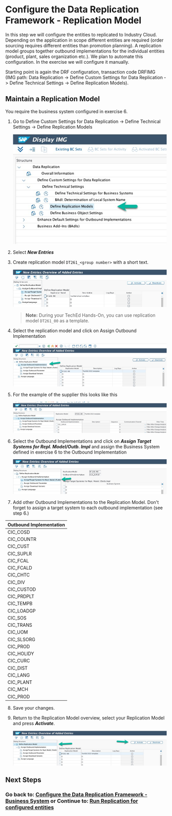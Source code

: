 # Configure the Data Replication Framework - Replication Model

In this step we will configure the entities to replicated to Industry Cloud. Depending on the application in scope different entities are required (order sourcing requires different entities than promotion planning). A replication model groups together outbound implementations for the individual entities (product, plant, sales organization etc.). We plan to automate this configuration. In the exercise we will configure it manually.

Starting point is again the DRF configuration, transaction code DRFIMG (IMG path: Data Replication -> Define Custom Settings for Data Replication -> Define Technical Settings -> Define Replication Models).

## Maintain a Replication Model

You require the business system configured in exercise 6.

1. Go to Define Custom Settings for Data Replication -> Define Technical Settings -> Define Replication Models

    ![](images/EX7_1.jpg)

2. Select ***New Entries***

3. Create replication model `DT261_<group number>` with a short text.

   ![](images/EX7_2.jpg)

   > **Note:** During your TechEd Hands-On, you can use replication model `DT261_00` as a template.

4. Select the replication model and click on Assign Outbound Implementation
   
   ![](images/EX7_3.jpg)

5. For the example of the supplier this looks like this

    ![](images/EX7_4.jpg)

6. Select the Outbound Implementations and click on ***Assign Target Systems for Repl. Model/Outb. Impl*** and assign the Business System defined in exercise 6 to the Outbound Implementation

    ![](images/EX7_5.jpg)

7. Add other Outbound Implementations to the Replication Model. Don't forget to assign a target system to each outbound implementation (see step 6.) 

| **Outbound Implementation** |
|-----------------------------|
| CIC_COSD                    |
| CIC_COUNTR                  |
| CIC_CUST                    |
| CIC_SUPLR                   |
| CIC_FCAL                    |
| CIC_FCALD                   |  
| CIC_CHTC                    |   	
| CIC_DIV                     |   	
| CIC_CUSTOD                  |  
| CIC_PRDPLT                  | 
| CIC_TEMPB                   |   
| CIC_LOADGP                  | 
| CIC_SOS                     |   	
| CIC_TRANS                   |   	
| CIC_UOM                     |   
| CIC_SLSORG                  | 
| CIC_PROD                    | 
| CIC_HOLIDY                  |
| CIC_CURC                    |
| CIC_DIST                    |
| CIC_LANG                    |
| CIC_PLANT                   |
| CIC_MCH                     |
| CIC_PROD                    |

8. Save your changes.

9. Return to the Replication Model overview, select your Replication Model and press ***Activate***.

    ![](images/EX7_6.jpg) 

## Next Steps

[//]: # (TODO: Add a description of what happens next)

### Go back to: [**Configure the Data Replication Framework - Business System**](../ex6/README.md) or Continue to: [**Run Replication for configured entities**](../ex8/README.md)
